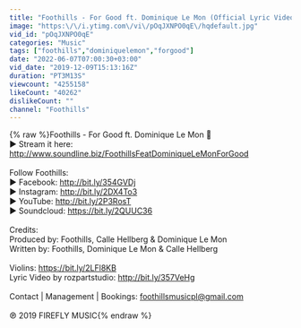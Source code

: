 ```yaml
---
title: "Foothills - For Good ft. Dominique Le Mon (Official Lyric Video)"
image: "https:\/\/i.ytimg.com\/vi\/pOqJXNPO0qE\/hqdefault.jpg"
vid_id: "pOqJXNPO0qE"
categories: "Music"
tags: ["foothills","dominiquelemon","forgood"]
date: "2022-06-07T07:00:30+03:00"
vid_date: "2019-12-09T15:13:16Z"
duration: "PT3M13S"
viewcount: "4255158"
likeCount: "40262"
dislikeCount: ""
channel: "Foothills"
---
```

{% raw %}Foothills - For Good ft. Dominique Le Mon 🎻<br />▶ Stream it here:<br /><a rel="nofollow" target="blank" href="http://www.soundline.biz/FoothillsFeatDominiqueLeMonForGood">http://www.soundline.biz/FoothillsFeatDominiqueLeMonForGood</a><br /><br />Follow Foothills:<br />▶ Facebook: <a rel="nofollow" target="blank" href="http://bit.ly/354GVDj">http://bit.ly/354GVDj</a><br />▶ Instagram: <a rel="nofollow" target="blank" href="http://bit.ly/2DX4To3">http://bit.ly/2DX4To3</a><br />▶ YouTube: <a rel="nofollow" target="blank" href="http://bit.ly/2P3RosT">http://bit.ly/2P3RosT</a><br />▶ Soundcloud: <a rel="nofollow" target="blank" href="https://bit.ly/2QUUC36">https://bit.ly/2QUUC36</a><br /><br />Credits:<br />Produced by: Foothills, Calle Hellberg &amp; Dominique Le Mon<br />Written by: Foothills, Dominique Le Mon &amp; Calle Hellberg <br /><br />Violins: <a rel="nofollow" target="blank" href="https://bit.ly/2LFl8KB">https://bit.ly/2LFl8KB</a><br />Lyric Video by rozpartstudio: <a rel="nofollow" target="blank" href="http://bit.ly/357VeHg">http://bit.ly/357VeHg</a><br /><br />Contact | Management | Bookings:  foothillsmusicpl@gmail.com<br /><br />℗ 2019 FIREFLY MUSIC{% endraw %}
